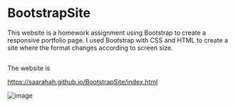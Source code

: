 # BootstrapSite

This website is a homework assignment using Bootstrap to create a responsive portfolio page. I used Bootstrap with CSS and HTML to create a site where the format changes according to screen size. 

##

The website is 

https://saarahah.github.io/BootstrapSite/index.html

![image](saarahah/BootstrapSite/assets/images/screenshot.png)


